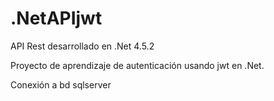 # .NetAPIjwt
API Rest desarrollado en .Net 4.5.2

Proyecto de aprendizaje de autenticación usando jwt en .Net. 

Conexión a bd sqlserver
